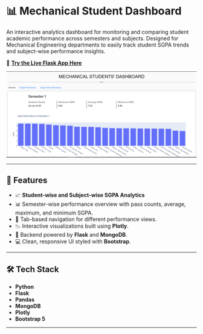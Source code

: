# 📊 Mechanical Student Dashboard

An interactive analytics dashboard for monitoring and comparing student academic performance across semesters and subjects. Designed for Mechanical Engineering departments to easily track student SGPA trends and subject-wise performance insights.

🚀 **[Try the Live Flask App Here](https://mechanical-students-dashboard.onrender.com/)**

![Dashboard Screenshot](./image.png)

---

## 🚀 Features

- 📈 **Student-wise and Subject-wise SGPA Analytics**
- 📊 Semester-wise performance overview with pass counts, average, maximum, and minimum SGPA.
- 📑 Tab-based navigation for different performance views.
- 📉 Interactive visualizations built using **Plotly**.
- 📂 Backend powered by **Flask** and **MongoDB**.
- 💻 Clean, responsive UI styled with **Bootstrap**.

---

## 🛠️ Tech Stack

- **Python**
- **Flask**
- **Pandas**
- **MongoDB**
- **Plotly**
- **Bootstrap 5**

---


